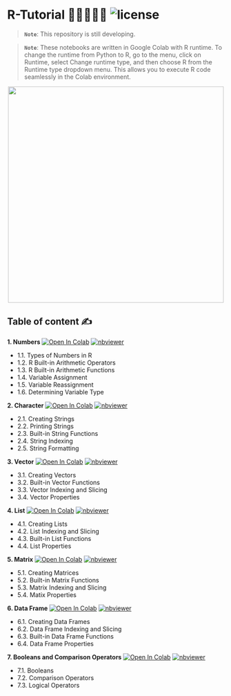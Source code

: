 # R-Tutorial 👩‍🏫👩🏻‍💻 ![license](https://img.shields.io/github/license/Pegah-Ardehkhani/R-Tutorial.svg)

> **`Note`**: This repository is still developing.

> **`Note`**: These notebooks are written in Google Colab with R runtime. To change the runtime from Python to R, go to the menu, click on Runtime, select Change runtime type, and then choose R from the Runtime type dropdown menu. This allows you to execute R code seamlessly in the Colab environment.

<p align="center"> 
  <img width="500" height="500" src="https://user-images.githubusercontent.com/1775316/36732568-68dc69e6-1bce-11e8-890a-5cd3a20ab8d6.gif"> 
</p>


## Table of content ✍️

**1. Numbers** <a href="https://colab.research.google.com/github/Pegah-Ardehkhani/R-Tutorial/blob/main/01_R_Numbers.ipynb" target="_parent\"><img src="https://colab.research.google.com/assets/colab-badge.svg" alt="Open In Colab"/></a>  [![nbviewer](https://img.shields.io/badge/render-nbviewer-orange.svg)](https://nbviewer.org/github/Pegah-Ardehkhani/R-Tutorial/blob/main/01_R_Numbers.ipynb)

- 1.1. Types of Numbers in R
- 1.2. R Built-in Arithmetic Operators
- 1.3. R Built-in Arithmetic Functions
- 1.4. Variable Assignment
- 1.5. Variable Reassignment
- 1.6. Determining Variable Type

**2. Character** <a href="https://colab.research.google.com/github/Pegah-Ardehkhani/R-Tutorial/blob/main/02_R_Character.ipynb" target="_parent\"><img src="https://colab.research.google.com/assets/colab-badge.svg" alt="Open In Colab"/></a>  [![nbviewer](https://img.shields.io/badge/render-nbviewer-orange.svg)](https://nbviewer.org/github/Pegah-Ardehkhani/R-Tutorial/blob/main/02_R_Character.ipynb)

- 2.1. Creating Strings
- 2.2. Printing Strings
- 2.3. Built-in String Functions
- 2.4. String Indexing
- 2.5. String Formatting

**3. Vector** <a href="https://colab.research.google.com/github/Pegah-Ardehkhani/R-Tutorial/blob/main/03_R_Vector.ipynb" target="_parent\"><img src="https://colab.research.google.com/assets/colab-badge.svg" alt="Open In Colab"/></a>  [![nbviewer](https://img.shields.io/badge/render-nbviewer-orange.svg)](https://nbviewer.org/github/Pegah-Ardehkhani/R-Tutorial/blob/main/03_R_Vector.ipynb)

- 3.1. Creating Vectors
- 3.2. Built-in Vector Functions
- 3.3. Vector Indexing and Slicing
- 3.4. Vector Properties

**4. List** <a href="https://colab.research.google.com/github/Pegah-Ardehkhani/R-Tutorial/blob/main/04_R_List.ipynb" target="_parent\"><img src="https://colab.research.google.com/assets/colab-badge.svg" alt="Open In Colab"/></a>  [![nbviewer](https://img.shields.io/badge/render-nbviewer-orange.svg)](https://nbviewer.org/github/Pegah-Ardehkhani/R-Tutorial/blob/main/04_R_List.ipynb)

- 4.1. Creating Lists
- 4.2. List Indexing and Slicing
- 4.3. Built-in List Functions
- 4.4. List Properties

**5. Matrix** <a href="https://colab.research.google.com/github/Pegah-Ardehkhani/R-Tutorial/blob/main/05_R_Matrix.ipynb" target="_parent\"><img src="https://colab.research.google.com/assets/colab-badge.svg" alt="Open In Colab"/></a>  [![nbviewer](https://img.shields.io/badge/render-nbviewer-orange.svg)](https://nbviewer.org/github/Pegah-Ardehkhani/R-Tutorial/blob/main/05_R_Matrix.ipynb)

- 5.1. Creating Matrices
- 5.2. Built-in Matrix Functions
- 5.3. Matrix Indexing and Slicing
- 5.4. Matix Properties

**6. Data Frame** <a href="https://colab.research.google.com/github/Pegah-Ardehkhani/R-Tutorial/blob/main/06_R_Data_Frame.ipynb" target="_parent\"><img src="https://colab.research.google.com/assets/colab-badge.svg" alt="Open In Colab"/></a>  [![nbviewer](https://img.shields.io/badge/render-nbviewer-orange.svg)](https://nbviewer.org/github/Pegah-Ardehkhani/R-Tutorial/blob/main/06_R_Data_Frame.ipynb)

- 6.1. Creating Data Frames
- 6.2. Data Frame Indexing and Slicing
- 6.3. Built-in Data Frame Functions
- 6.4. Data Frame Properties

**7. Booleans and Comparison Operators** <a href="https://colab.research.google.com/github/Pegah-Ardehkhani/R-Tutorial/blob/main/06_R_Data_Frame.ipynb" target="_parent\"><img src="https://colab.research.google.com/assets/colab-badge.svg" alt="Open In Colab"/></a>  [![nbviewer](https://img.shields.io/badge/render-nbviewer-orange.svg)](https://nbviewer.org/github/Pegah-Ardehkhani/R-Tutorial/blob/main/06_R_Data_Frame.ipynb)

- 7.1. Booleans
- 7.2. Comparison Operators
- 7.3. Logical Operators
